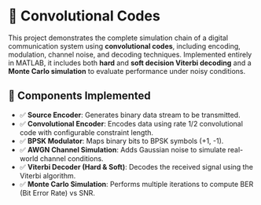 # 📡 Convolutional Codes

This project demonstrates the complete simulation chain of a digital communication system using **convolutional codes**, including encoding, modulation, channel noise, and decoding techniques. Implemented entirely in MATLAB, it includes both **hard** and **soft decision Viterbi decoding** and a **Monte Carlo simulation** to evaluate performance under noisy conditions.

## 📁 Components Implemented

- ✅ **Source Encoder**: Generates binary data stream to be transmitted.
- ✅ **Convolutional Encoder**: Encodes data using rate 1/2 convolutional code with configurable constraint length.
- ✅ **BPSK Modulator**: Maps binary bits to BPSK symbols (+1, -1).
- ✅ **AWGN Channel Simulation**: Adds Gaussian noise to simulate real-world channel conditions.
- ✅ **Viterbi Decoder (Hard & Soft)**: Decodes the received signal using the Viterbi algorithm.
- ✅ **Monte Carlo Simulation**: Performs multiple iterations to compute BER (Bit Error Rate) vs SNR.

